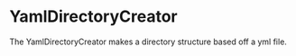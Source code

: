 YamlDirectoryCreator
====================

The YamlDirectoryCreator makes a directory structure based off a yml file.
